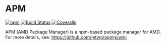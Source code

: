 # APM

[![npm](https://img.shields.io/npm/v/apmjs.svg)](https://www.npmjs.org/package/apmjs)
[![Build Status](https://travis-ci.org/jetwg/apmjs.svg?branch=master)](https://travis-ci.org/jetwg/apmjs)
[![Coveralls](https://img.shields.io/coveralls/jetwg/apmjs.svg)](https://coveralls.io/github/jetwg/apmjs?branch=master)

APM (AMD Package Manager) is a npm-based package manager for AMD. For more details, see: https://github.com/jetwg/apmjs/wiki
